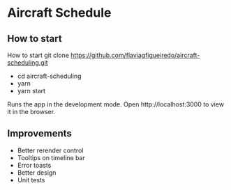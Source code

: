 # Aircraft Schedule

## How to start
How to start
git clone https://github.com/flaviagfigueiredo/aircraft-scheduling.git

* cd aircraft-scheduling
* yarn
* yarn start

Runs the app in the development mode.
Open http://localhost:3000 to view it in the browser.

## Improvements
* Better rerender control
* Tooltips on timeline bar
* Error toasts
* Better design
* Unit tests
